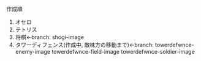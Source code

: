 作成順
1. オセロ
2. テトリス
3. 将棋←branch: shogi-image
4. タワーディフェンス(作成中, 敵味方の移動まで)←branch: towerdefwnce-enemy-image
                                                     towerdefwnce-field-image
                                                     towerdefwnce-soldier-image
